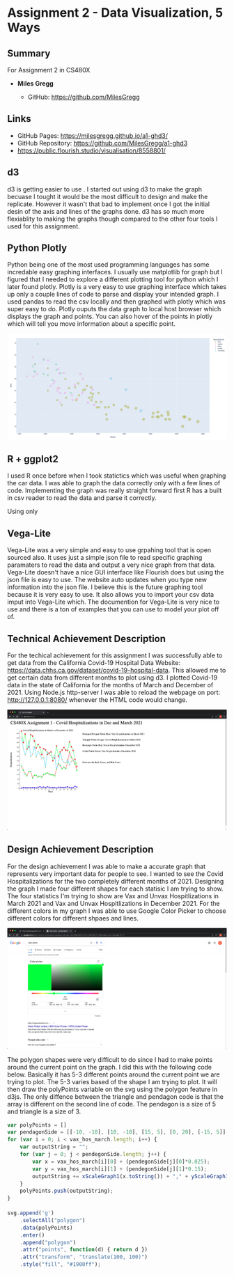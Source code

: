 Assignment 2 - Data Visualization, 5 Ways
===

Summary
---

For Assignment 2 in CS480X 

-   **Miles Gregg**

    -   GitHub: https://github.com/MilesGregg

Links
---

- GitHub Pages: https://milesgregg.github.io/a1-ghd3/
- GitHub Repository: https://github.com/MilesGregg/a1-ghd3
- https://public.flourish.studio/visualisation/8558801/

d3
---

d3 is getting easier to use . I started out using d3 to make the graph becuase I tought it would be the most difficult to design and make the replicate. However it wasn't that bad to implement once I got the initial desin of the axis and lines of the graphs done. d3 has so much more flexiablity to making the graphs though compared to the other four tools I used for this assignment. 

Python Plotly
---

Python being one of the most used programming languages has some incredable easy graphing interfaces. I usually use matplotlib for graph but I figured that I needed to explore a different plotting tool for python which I later found plotly. Plotly is a very easy to use graphing interface which takes up only a couple lines of code to parse and display your intended graph. I used pandas to read the csv locally and then graphed with plotly which was super easy to do. Plotly ouputs the data graph to local host browser which displays the graph and points. You can also hover of the points in plotly which will tell you move information about a specific point. 

![alt text](https://github.com/MilesGregg/a2-DataVis-5Ways/blob/master/img/Plotly-Graph.png?raw=true)

R + ggplot2
---

I used R once before when I took statictics which was useful when graphing the car data. I was able to graph the data correctly only with a few lines of code. Implementing the graph was really straight forward first R has a built in csv reader to read the data and parse it correctly. 

Using only 

Vega-Lite
---

Vega-Lite was a very simple and easy to use grpahing tool that is open sourced also. It uses just a simple json file to read specific graphing paramaters to read the data and output a very nice graph from that data. Vega-Lite doesn't have a nice GUI interface like Flourish does but using the json file is easy to use. The website auto updates when you type new information into the json file. I believe this is the future graphing tool because it is very easy to use. It also allows you to import your csv data imput into Vega-Lite which. The documention for Vega-Lite is very nice to use and there is a ton of examples that you can use to model your plot off of.

Technical Achievement Description
---

For the techical achievement for this assignment I was successfully able to get data from the California Covid-19 Hospital Data Website: https://data.chhs.ca.gov/dataset/covid-19-hospital-data. This allowed me to get certain data from different months to plot using d3. I plotted Covid-19 data in the state of California for  the months of March and December of 2021. Using Node.js http-server I was able to reload the webpage on port: http://127.0.0.1:8080/ whenever the HTML code would change. 

![alt text](https://github.com/MilesGregg/a1-ghd3/blob/master/main.png?raw=true)

Design Achievement Description
---

For the design achievement I was able to make a accurate graph that represents very important data for people to see. I wanted to see the Covid Hospitalizations for the two completely different months of 2021. Designing the graph I made four different shapes for each statisic I am trying to show. The four statistics I'm trying to show are Vax and Unvax Hospitlizations in March 2021 and Vax and Unvax Hospitlizations in December 2021. For the different colors in my graph I was able to use Google Color Picker to choose different colors for different shpaes and lines. 

![alt text](https://github.com/MilesGregg/a1-ghd3/blob/master/color_picker.png?raw=true)

The polygon shapes were very difficult to do since I had to make points around the current point on the graph. I did this with the following code below. Basically it has 5-3 different points around the current point we are trying to plot. The 5-3 varies based of the shape I am trying to plot. It will then draw the polyPoints variable on the svg using the polygon feature in d3js. The only diffence between the triangle and pendagon code is that the array is different on the second line of code. The pendagon is a size of 5 and triangle is a size of 3.

```js
var polyPoints = []
var pendagonSide = [[-10, -10], [10, -10], [15, 5], [0, 20], [-15, 5]]
for (var i = 0; i < vax_hos_march.length; i++) {
    var outputString = "";
    for (var j = 0; j < pendegonSide.length; j++) {
        var x = vax_hos_march[i][0] + (pendegonSide[j][0]*0.025);
        var y = vax_hos_march[i][1] + (pendegonSide[j][1]*0.15);
        outputString += xScaleGraph1(x.toString()) + "," + yScaleGraph1(y.toString()) + " "
    }
    polyPoints.push(outputString);
}

svg.append('g')
    .selectAll("polygon")
    .data(polyPoints)
    .enter()
    .append("polygon")
    .attr("points", function(d) { return d })
    .attr("transform", "translate(100, 100)")
    .style("fill", "#1900ff");
```
